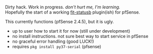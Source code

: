 Dirty hack. Work in progress. _don't hurt me, I'm learning._<br>
Hopefully the start of a working [fit-statusb](https://fit-iot.com/web/product/fit-statusb/) plugin(ish) for pfSense.

This currently functions (pfSense 2.4.5), but it is ugly.
- up to user how to start it for now (still under development)
- no install instructions. not sure best way to start service in pfSense
- no graceful error handling (good LUCK!)
- requires `pkg install py37-serial` (pfsense)